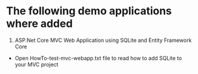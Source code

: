 # The following demo applications where added 


1. ASP.Net Core MVC Web Application using SQLite and Entity Framework Core

- Open HowTo-test-mvc-webapp.txt file to read how to add SQLite to your MVC project